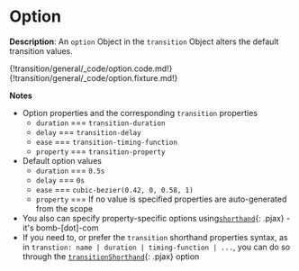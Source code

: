 # Option

__Description__: An `option` Object in the `transition` Object alters the default transition values.

{!transition/general/_code/option.code.md!}
{!transition/general/_code/option.fixture.md!}

__Notes__

+ Option properties and the corresponding `transition` properties
    * `duration` <span data-nbsp="3"></span> === <span data-nbsp="3"></span> `transition-duration`
    * `delay` <span data-nbsp="27"></span> === <span data-nbsp="3"></span> `transition-delay`
    * `ease` <span data-nbsp="35"></span> === <span data-nbsp="3"></span> `transition-timing-function`
    * `property` <span data-nbsp="3"></span> === <span data-nbsp="3"></span> `transition-property`
+ Default option values
    * `duration` <span data-nbsp="3"></span> === <span data-nbsp="3"></span> `0.5s`
    * `delay` <span data-nbsp="27"></span> === <span data-nbsp="3"></span> `0s`
    * `ease` <span data-nbsp="35"></span> === <span data-nbsp="3"></span> `cubic-bezier(0.42, 0, 0.58, 1)`
    * `property` <span data-nbsp="3"></span> === <span data-nbsp="3"></span> If no value is specified properties are auto-generated from the scope
+ You also can specify property-specific options using[`shorthand`](./../transition/shorthand.md){: .pjax} - it's bomb-[dot]-com
+ If you need to, or prefer the `transition` shorthand properties syntax, as in `transtion: name | duration | timing-function | ...`, you can do so through the [`transitionShorthand`](../transition/specific-option.md#shorthand-properties){: .pjax} option

<div class="cf"></div>
<div class="end"></div>

